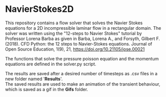 # NavierStokes2D
This repository contains a flow solver that solves the Navier Stokes equations for a 2D incompressible laminar flow in a rectangular domain. The solver was written using the "12-steps to Navier Stokes" tutorial by Professor Lorena Barba as given in Barba, Lorena A., and Forsyth, Gilbert F. (2018). CFD Python: the 12 steps to Navier-Stokes equations. Journal of Open Source Education, 1(9), 21, https://doi.org/10.21105/jose.00021

The functions that solve the pressure poisson equation and the momentum equations are defined in the solver.py script. 

The results are saved after a desired number of timesteps as .csv files in a new folder named '__Results__'.  
The saved results are used to make an animation of the transient behaviour, which is saved as a gif in the __Gifs__ folder.
